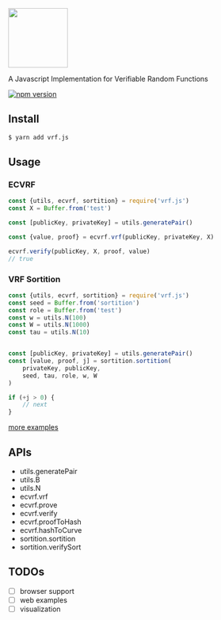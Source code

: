 
<img src="https://user-images.githubusercontent.com/5719833/43038572-43f2fa40-8d4e-11e8-966f-76532d296d8c.png" width=120 />

A Javascript Implementation for Verifiable Random Functions

[![npm version](https://badge.fury.io/js/vrf.js.svg)](https://badge.fury.io/js/vrf.js)

## Install

``` bash
$ yarn add vrf.js
```

## Usage

### ECVRF

``` javascript
const {utils, ecvrf, sortition} = require('vrf.js')
const X = Buffer.from('test')

const [publicKey, privateKey] = utils.generatePair()

const {value, proof} = ecvrf.vrf(publicKey, privateKey, X)

ecvrf.verify(publicKey, X, proof, value)
// true
```

### VRF Sortition

``` javascript
const {utils, ecvrf, sortition} = require('vrf.js')
const seed = Buffer.from('sortition')
const role = Buffer.from('test')
const w = utils.N(100)
const W = utils.N(1000)
const tau = utils.N(10)


const [publicKey, privateKey] = utils.generatePair()
const [value, proof, j] = sortition.sortition(
	privateKey, publicKey,
	seed, tau, role, w, W
)

if (+j > 0) {
	// next
}
```


[more examples](https://github.com/pinqy520/vrf.js/tree/master/examples)

## APIs

- utils.generatePair
- utils.B
- utils.N
- ecvrf.vrf
- ecvrf.prove
- ecvrf.verify
- ecvrf.proofToHash
- ecvrf.hashToCurve
- sortition.sortition
- sortition.verifySort

## TODOs

- [ ] browser support
- [ ] web examples
- [ ] visualization
